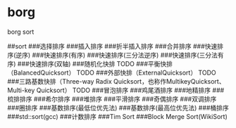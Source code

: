 # borg
borg sort

##sort
###选择排序
###插入排序
###折半插入排序
###合并排序
###快速排序(逆序)
###快速排序(有序)
###快速排序(三分法逆序)
###快速排序(三分法有序)
###快速排序(双轴)
###随机化快排 TODO
###平衡快排（BalancedQuicksort） TODO
###外部快排（ExternalQuicksort） TODO
###三路基数快排（Three-way Radix Quicksort，也称作MultikeyQuicksort、Multi-key Quicksort） TODO
###冒泡排序
###鸡尾酒排序
###地精排序
###梳排排序
###希尔排序
###堆排序
###平滑排序
###奇偶排序
###双调排序
###圈排序
###基数排序(最低位优先法)
###基数排序(最高位优先法)
###桶排序
###std::sort(gcc)
###计数排序
###Tim Sort
###Block Merge Sort(WikiSort)
